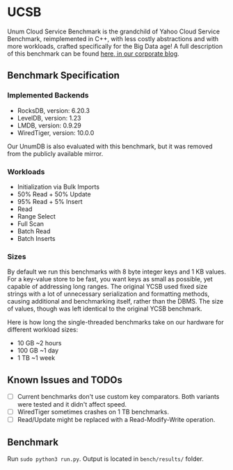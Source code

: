 # UCSB

Unum Cloud Service Benchmark is the grandchild of Yahoo Cloud Service Benchmark, reimplemented in C++, with less costly abstractions and with more workloads, crafted specifically for the Big Data age!
A full description of this benchmark can be found [here, in our corporate blog](unum.cloud/ucsb).

## Benchmark Specification

### Implemented Backends

* RocksDB, version: 6.20.3
* LevelDB, version: 1.23
* LMDB, version: 0.9.29
* WiredTiger, version: 10.0.0

Our UnumDB is also evaluated with this benchmark, but it was removed from the publicly available mirror.

### Workloads

* Initialization via Bulk Imports
* 50% Read + 50% Update
* 95% Read + 5% Insert
* Read
* Range Select
* Full Scan
* Batch Read
* Batch Inserts

### Sizes

By default we run this benchmarks with 8 byte integer keys and 1 KB values.
For a key-value store to be fast, you want keys as small as possible, yet capable of addressing long ranges.
The original YCSB used fixed size strings with a lot of unnecessary serialization and formatting methods, causing additional and benchmarking itself, rather than the DBMS.
The size of values, though was left identical to the original YCSB benchmark.

Here is how long the single-threaded benchmarks take on our hardware for different workload sizes:

* 10 GB ~2 hours
* 100 GB ~1 day
* 1 TB ~1 week

## Known Issues and TODOs

* [ ] Current benchmarks don't use custom key comparators. Both variants were tested and it didn't affect speed.
* [ ] WiredTiger sometimes crashes on 1 TB benchmarks.
* [ ] Read/Update might be replaced with a Read-Modify-Write operation.

## Benchmark

Run `sudo python3 run.py`. Output is located in `bench/results/` folder.
